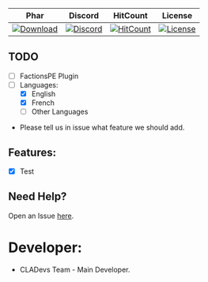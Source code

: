 | Phar | Discord | HitCount | License |
| :---: | :---: | :---: | :---: |
 [![Download](https://img.shields.io/badge/download-latest-blue.svg)](https://poggit.pmmp.io/ci/CLADevs/FactionsPE/~) | [![Discord](https://camo.githubusercontent.com/455152269a0ed38255ed15e375084d4dd08e0c98/68747470733a2f2f696d672e736869656c64732e696f2f62616467652f636861742d6f6e253230646973636f72642d3732383944412e737667)](https://discord.gg/V5CYfWd) | [![HitCount](http://hits.dwyl.io/CLADevs/FactionsPE.svg)](http://hits.dwyl.io/CLADevs/FactionsPE) | [![License](https://img.shields.io/github/license/CLADevs/FactionsPE.svg?label=License)](LICENSE)
 
## TODO

- [ ] FactionsPE Plugin
- [ ] Languages:
  - [x] English
  - [x] French
  - [ ] Other Languages

* Please tell us in issue what feature we should add.

## Features:

- [x] Test

 ## Need Help?
 
  Open an Issue [here](https://github.com/CLADevs/FactionsPE/issues/new).
  
 # Developer:
 
 * CLADevs Team - Main Developer.
